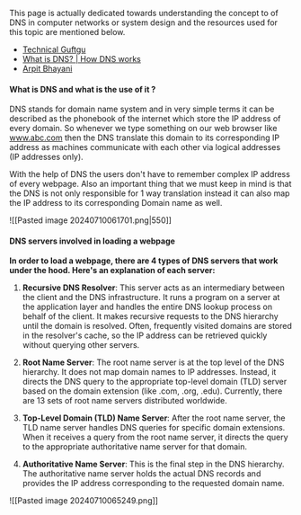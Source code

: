 This page is actually dedicated towards understanding the concept to of DNS in computer networks or system design and the resources used for this topic are mentioned below.

- [Technical Guftgu](https://www.youtube.com/watch?v=1aEL4kZJbvs)
- [What is DNS? | How DNS works](https://www.cloudflare.com/en-in/learning/dns/what-is-dns/)
- [Arpit Bhayani](https://www.youtube.com/watch?v=g_gKI2HCElk)


#### What is DNS and what is the use of it ? 

DNS stands for domain name system and in very simple terms it can be described as the phonebook of the internet which store the IP address of every domain. So whenever we type something on our web browser like www.abc.com then the DNS translate this domain to its corresponding IP address as machines communicate with each other via logical addresses (IP addresses only).

With the help of DNS the users don't have to remember complex IP address of every webpage. Also an important thing that we must keep in mind is that the DNS is not only responsible for 1 way translation instead it can also map the IP address to its corresponding Domain name as well.

![[Pasted image 20240710061701.png|550]]


#### DNS servers involved in loading a webpage

**In order to load a webpage, there are 4 types of DNS servers that work under the hood. Here's an explanation of each server:**

1. **Recursive DNS Resolver**: This server acts as an intermediary between the client and the DNS infrastructure. It runs a program on a server at the application layer and handles the entire DNS lookup process on behalf of the client. It makes recursive requests to the DNS hierarchy until the domain is resolved. Often, frequently visited domains are stored in the resolver's cache, so the IP address can be retrieved quickly without querying other servers.

2. **Root Name Server**: The root name server is at the top level of the DNS hierarchy. It does not map domain names to IP addresses. Instead, it directs the DNS query to the appropriate top-level domain (TLD) server based on the domain extension (like .com, .org, .edu). Currently, there are 13 sets of root name servers distributed worldwide.

3. **Top-Level Domain (TLD) Name Server**: After the root name server, the TLD name server handles DNS queries for specific domain extensions. When it receives a query from the root name server, it directs the query to the appropriate authoritative name server for that domain.

4. **Authoritative Name Server**: This is the final step in the DNS hierarchy. The authoritative name server holds the actual DNS records and provides the IP address corresponding to the requested domain name.

![[Pasted image 20240710065249.png]]
